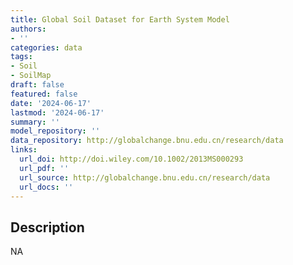 ```yaml
---
title: Global Soil Dataset for Earth System Model
authors:
- ''
categories: data
tags:
- Soil
- SoilMap
draft: false
featured: false
date: '2024-06-17'
lastmod: '2024-06-17'
summary: ''
model_repository: ''
data_repository: http://globalchange.bnu.edu.cn/research/data
links:
  url_doi: http://doi.wiley.com/10.1002/2013MS000293
  url_pdf: ''
  url_source: http://globalchange.bnu.edu.cn/research/data
  url_docs: ''
---
```


## Description

NA

